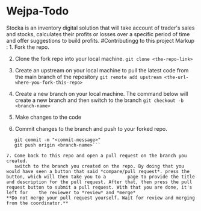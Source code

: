 # Wejpa-Todo
Stocka is an inventory digital solution that will take account of trader's sales and stocks, calculates their profits or losses over a specific period of time and offer suggestions to build profits.
#Contributingg to this project
Markup : 1. Fork the repo.

2. Clone the fork repo into your local machine.
```git clone <the-repo-link>```

3. Create an upstream on your local machine to pull the latest code from the main branch of the repository
```git remote add upstream <the-url-where-you-fork-this-repo>```

4. Create a new branch on your local machine. The command below will create a new branch and then switch to the branch
```git checkout -b <branch-name>```

5. Make changes to the code

6. Commit changes to the branch and push to your forked repo.

```git add .
   git commit -m "<commit-message>"
   git push origin <branch-name>```

7. Come back to this repo and open a pull request on the branch you created.
   switch to the branch you created on the repo. By doing that you would have seen a button that said *compare/pull request*. press the button, which will then take you to a        page to provide the title and description for the pull request. After that, then press the pull request button to submit a pull request. With that you are done, it's left for    the reviewer to *review* and *merge*
**Do not merge your pull request yourself. Wait for review and merging from the coordinator.**
